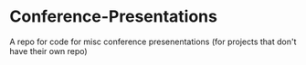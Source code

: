 # Conference-Presentations
A repo for code for misc conference presenentations (for projects that don't have their own repo)
